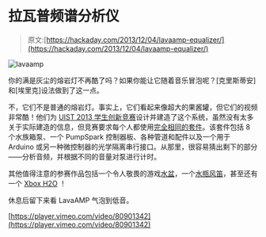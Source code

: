 # 拉瓦普频谱分析仪

> 原文:[https://hackaday.com/2013/12/04/lavaamp-equalizer/](https://hackaday.com/2013/12/04/lavaamp-equalizer/)

![lavaamp](../Images/5d2b8274a38e181c776fc421df9efef7.png)

你的满是灰尘的熔岩灯不再酷了吗？如果你能让它随着音乐冒泡呢？[克里斯蒂安]和[埃里克]设法做到了这一点。

不，它们不是普通的熔岩灯。事实上，它们看起来像超大的果酱罐，但它们的视频非常酷！他们为 [UIST 2013 学生创新竞赛](http://www.acm.org/uist/uist2013/contest.php)设计并建造了这个系统，虽然没有太多关于实际建造的信息，但竞赛要求每个人都使用[完全相同的套件](http://www.youtube.com/watch?v=nnsf7uBV_ow)。该套件包括 8 个水族箱泵、一个 PumpSpark 控制器板、各种管道和配件以及一个用于 Arduino 或另一种微控制器的光学隔离串行接口。从那里，很容易猜出剩下的部分——分析音频，并根据不同的音量对泵进行计时。

其他值得注意的参赛作品包括一个令人敬畏的游戏[水盆](http://www.youtube.com/watch?v=0lQSo3uoef0)，一个[水瓶风笛](http://www.youtube.com/watch?v=8pY_USsqFxs)，甚至还有一个 [Xbox H2O](http://www.youtube.com/watch?v=LuOLUI6dYl0) ！

休息后留下来看 LavaAMP 气泡到低音。

[https://player.vimeo.com/video/80901342](https://player.vimeo.com/video/80901342)